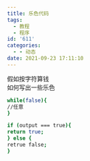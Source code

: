 ```yaml
---
title: 乐色代码
tags:
  - 教程
  - 程序
id: '611'
categories:
  - - 动态
date: 2021-09-23 17:11:10
---
```


假如按字符算钱  
如何写出一些乐色

```bash
while(false){  
//任意  
}

if (output === true){  
return true;  
} else {  
retrue false;  
}
```
